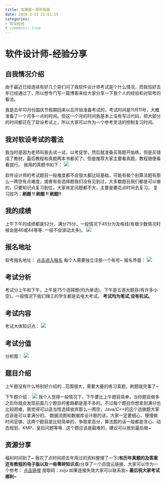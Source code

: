 ```yaml
---
title: 写博客一周年有感
date: 2019-3-13 21:51:15
categories:
- 软设经验
# comments: true
---
```

# 软件设计师-经验分享
## 自我情况介绍
由于最近已经连续有好几个哥们问了我软件设计师考试是个什么情况，而我恰好去年已经通过了，所以想专门写一篇博客来给大家分享一下我个人的经验和对软考的看法。

我是去年10月份国庆节假期回来以后开始准备考试的，考试时间是11月11号，大概准备了一个月多一点的时间。但这一个月的时间我基本上没有写过代码，把大部分的时间都花在了软设考试上，所以大家可以作为一个参考灵活的控制复习时间。

## 我对软设考试的看法
我当时是因为老师叫我去试一试，以考促学，然后就准备买真题开始练，但是买错成了教材，最后教程和真题两本书都买了。但是推荐大家主要看真题，教程随便看看就行。
我用的真题书如下：
![](http://xiaolitongxue.top/%E8%BD%AF%E8%80%832.jpg)

软件设计师的考试题目一般难度都不会很大都比较基础，可能有极个别算法题有那么一两空有点难度，或者有些选择题我们没有见到过，大多数题目我们都是可以做的，只要知识点复习到位，大家肯定问题都不大，主要是要花点时间去复习。
复习技巧：__刷题 !! 刷题 !! 刷题!!__

## 我的成绩
上午下午的成绩都是52分，满分75分，一般情况下45分为及格线(有极少数情况时候会是46或44等等..一般不会波动太多)。
![](http://xiaolitongxue.top/%E8%BD%AF%E8%80%831.png)

## 报名地址
软考报名地址：
[点击进入报名](http://bm.ruankao.org.cn/sign/welcome)
每个人需要独立注册一个账号~
报名界面：
![](http://xiaolitongxue.top/%E8%BD%AF%E8%80%836.png)

## 考试分析
考试分上午和下午，上午是75个选择题(均为单选)，下午是五道大题目(有许多小空)。一般情况下我们理工的学生都是去电大考试。
__考试均为笔试,没有机试。__
## 考试内容
考试大体知识点：
![](http://xiaolitongxue.top/%E8%BD%AF%E8%80%833.png)

## 考试分值
分析图：
![](http://xiaolitongxue.top/%E8%BD%AF%E8%80%834.png)

## 题目介绍
上午题没有什么特别好介绍的...范围很大，需要大量的练习真题，刷题就完事了~

下午题介绍：
![](http://xiaolitongxue.top/%E8%BD%AF%E8%80%835.png)
我个人觉得一般情况下，下午要比上午题目简单，当你题目做多之后你就会发现前面几个题目的套路都是差不多的。不过每个题目你想拿到满分也比较困难，我觉得可以适当性选择放弃那么一两空，Java/C++的这个选做题大家应该是可以拿满分的。
数据流图和数据库设计题的话，大家一定要细心，慢慢做时间足够，这两个题目是比较简单的，争取拿高分，算法题的话一般都是贪心、动态规划、KMP、皇后问题等等...这个题应该是最难的，建议可以放到最后做~

## 资源分享
福利时间到了~
我花了点时间把去年用过的资料整理了一下(__有历年真题的及答案还有教程的电子版以及一些零碎知识点__)分享了一个百度云链接，大家可以作为一个参考：
[点击链接](https://pan.baidu.com/s/1pNv8rAvNh81lGcygEcDdXQ )
提取码：xvju
如果连接失效大家可以联系我~
__最后祝大家考试顺利~__




